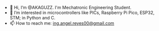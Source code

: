 - 👋 Hi, I’m @AKAGUZZ. I'm Mechatronic Engineering Student.
- 👀 I’m interested in microcontrollers like PICs, Raspberry Pi Pico, ESP32, STM; in Python and C.
- 📫 How to reach me: ing.angel.reyes00@gmail.com
